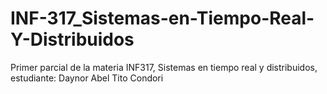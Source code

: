 # INF-317_Sistemas-en-Tiempo-Real-Y-Distribuidos
Primer parcial de la materia INF317, Sistemas en tiempo real y distribuidos, estudiante: Daynor Abel Tito Condori
